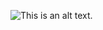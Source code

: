 ![This is an alt text.](https://i.ibb.co/d4WY6mG/Screenshot-2023-07-11-at-22-07-43.png "This is a sample image.")

